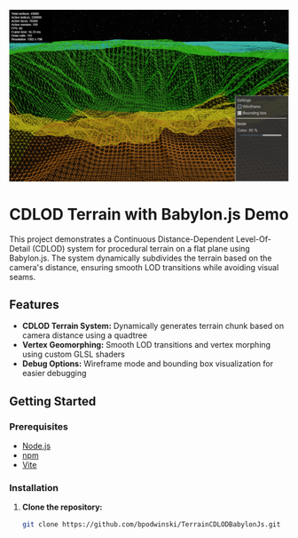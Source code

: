 ![Terrain CDLOD](screenshot.png)

# CDLOD Terrain with Babylon.js Demo

This project demonstrates a Continuous Distance-Dependent Level-Of-Detail (CDLOD) system for procedural terrain on a flat plane using Babylon.js. The system dynamically subdivides the terrain based on the camera's distance, ensuring smooth LOD transitions while avoiding visual seams.

## Features

- **CDLOD Terrain System:** Dynamically generates terrain chunk based on camera distance using a quadtree
- **Vertex Geomorphing:** Smooth LOD transitions and vertex morphing using custom GLSL shaders
- **Debug Options:** Wireframe mode and bounding box visualization for easier debugging

## Getting Started

### Prerequisites

- [Node.js](https://nodejs.org/)
- [npm](https://www.npmjs.com/)
- [Vite](https://vitejs.dev/)

### Installation

1. **Clone the repository:**

   ```bash
   git clone https://github.com/bpodwinski/TerrainCDLODBabylonJs.git
   ```
